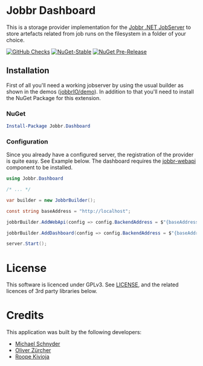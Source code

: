 # Jobbr Dashboard

This is a storage provider implementation for the [Jobbr .NET JobServer](http://www.jobbr.io) to store artefacts related from job runs on the filesystem in a folder of your choice.

[![GitHub Checks](https://img.shields.io/github/check-runs/jobbrIO/jobbr/master)](https://github.com/jobbrIO/jobbr/actions/workflows/ci.yml)
[![NuGet-Stable](https://img.shields.io/nuget/v/Jobbr.Dashboard?label=NuGet%20stable)](https://www.nuget.org/packages/Jobbr.Dashboard)
[![NuGet Pre-Release](https://img.shields.io/nuget/vpre/Jobbr.Dashboard?label=NuGet%20pre)](https://www.nuget.org/packages/Jobbr.Dashboard)

## Installation

First of all you'll need a working jobserver by using the usual builder as shown in the demos ([jobbrIO/demo](https://github.com/jobbrIO/demo)).
In addition to that you'll need to install the NuGet Package for this extension.

### NuGet

```powershell
Install-Package Jobbr.Dashboard
```

### Configuration

Since you already have a configured server, the registration of the provider is quite easy. See Example below.
The dashboard requires the [jobbr-webapi](https://github.com/jobbrIO/jobbr/tree/master/src/WebAPI) component to be installed.

```c#
using Jobbr.Dashboard

/* ... */

var builder = new JobbrBuilder();

const string baseAddress = "http://localhost";

jobbrBuilder.AddWebApi(config => config.BackendAddress = $"{baseAddress}:1338"); // you must host it under a different port (in future, this will be configurable)

jobbrBuilder.AddDashboard(config => config.BackendAddress = $"{baseAddress}:1337");

server.Start();
```

# License

This software is licenced under GPLv3. See [LICENSE](LICENSE), and the related licences of 3rd party libraries below.

# Credits

This application was built by the following developers:
* [Michael Schnyder](https://github.com/michaelschnyder)
* [Oliver Zürcher](https://github.com/olibanjoli)
* [Roope Kivioja](https://github.com/RKivioja)
